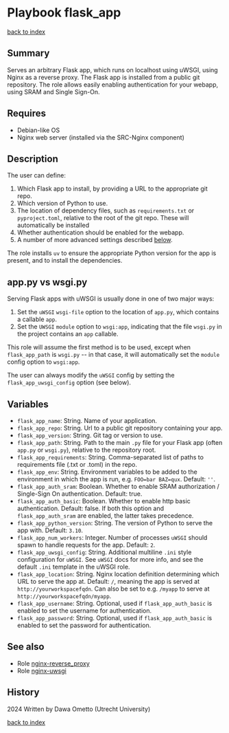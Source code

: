 # Playbook flask_app
[back to index](../index.md#Roles)

## Summary

Serves an arbitrary Flask app, which runs on localhost using uWSGI, using Nginx as a reverse proxy. The Flask app is installed from a public git repository. The role allows easily enabling authentication for your webapp, using SRAM and Single Sign-On.

## Requires

- Debian-like OS
- Nginx web server (installed via the SRC-Nginx component)

## Description

The user can define:

1. Which Flask app to install, by providing a URL to the appropriate git repo.
2. Which version of Python to use.
3. The location of dependency files, such as `requirements.txt` or `pyproject.toml`, relative to the root of the git repo. These will automatically be installed
4. Whether authentication should be enabled for the webapp.
5. A number of more advanced settings described [below](#variables).

The role installs `uv` to ensure the appropriate Python version for the app is present, and to install the dependencies.

## app.py vs wsgi.py

Serving Flask apps with uWSGI is usually done in one of two major ways:

1. Set the `uWSGI` `wsgi-file` option to the location of `app.py`, which contains a callable `app`.
2. Set the `UWSGI` `module` option to `wsgi:app`, indicating that the file `wsgi.py` in the project contains an `app` callable.

This role will assume the first method is to be used, except when `flask_app_path` is `wsgi.py` -- in that case, it will automatically set the `module` config option to `wsgi:app`.

The user can always modify the `uWSGI` config by setting the `flask_app_uwsgi_config` option (see below).

## Variables

- `flask_app_name`: String. Name of your application.
- `flask_app_repo`: String. Url to a public git repository containing your app.
- `flask_app_version`: String. Git tag or version to use.
- `flask_app_path`: String. Path to the main `.py` file for your Flask app (often `app.py` or `wsgi.py`), relative to the repository root.
- `flask_app_requirements`: String. Comma-separated list of paths to requirements file (.txt or .toml) in the repo.
- `flask_app_env`: String. Environment variables to be added to the environment in which the app is run, e.g. `FOO=bar BAZ=qux`. Default: `''`.
- `flask_app_auth_sram`: Boolean. Whether to enable SRAM authorization / Single-Sign On authentication. Default: true.
- `flask_app_auth_basic`: Boolean. Whether to enable http basic authentication. Default: false. If both this option and `flask_app_auth_sram` are enabled, the latter takes precedence.
- `flask_app_python_version`: String. The version of Python to serve the app with. Default: `3.10`.
- `flask_app_num_workers`: Integer. Number of processes `uWSGI` should spawn to handle requests for the app. Default: `2`.
- `flask_app_uwsgi_config`: String. Additional multiline `.ini` style configuration for `uWSGI`. See `uWSGI` docs for more info, and see the default `.ini` template in the uWSGI role.
- `flask_app_location`: String. Nginx location definition determining which URL to serve the app at. Default: `/`, meaning the app is served at `http://yourworkspacefqdn`. Can also be set to e.g. `/myapp` to serve at `http://yourworkspacefqdn/myapp`.
- `flask_app_username`: String. Optional, used if `flask_app_auth_basic` is enabled to set the username for authentication.
- `flask_app_password`: String. Optional, used if `flask_app_auth_basic` is enabled to set the password for authentication.

## See also

- Role [nginx-reverse_proxy](../roles/nginx_reverse_proxy.md)
- Role [nginx-uwsgi](../roles/nginx_uwsgi.md)

## History
2024 Written by Dawa Ometto (Utrecht University)

[back to index](../index.md#Roles)
